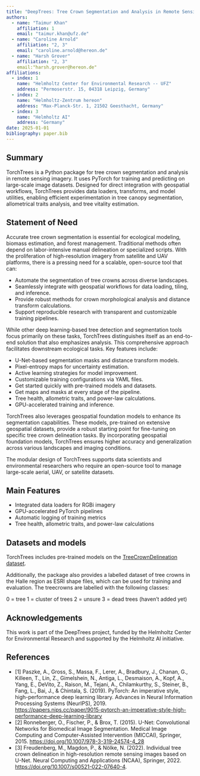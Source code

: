 ```yaml
---
title: "DeepTrees: Tree Crown Segmentation and Analysis in Remote Sensing Imagery with PyTorch"
authors:
  - name: "Taimur Khan"
    affiliation: 1
    email: "taimur.khan@ufz.de"
  - name: "Caroline Arnold"
    affiliation: "2, 3"
    email: "caroline.arnold@hereon.de"
  - name: "Harsh Grover"
    affiliation: "2, 3"
    email:"harsh.grover@hereon.de"
affiliations:
  - index: 1
    name: "Helmholtz Center for Environmental Research -- UFZ"
    address: "Permoserstr. 15, 04318 Leipzig, Germany"
  - index: 2
    name: "Helmholtz-Zentrum hereon"
    address: "Max-Planck-Str. 1, 21502 Geesthacht, Germany"
  - index: 3
    name: "Helmholtz AI"
    address: "Germany"
date: 2025-01-01
bibliography: paper.bib
---
```


## Summary

TorchTrees is a Python package for tree crown segmentation and analysis in remote sensing imagery. It uses PyTorch for training and predicting on large-scale image datasets. Designed for direct integration with geospatial workflows, TorchTrees provides data loaders, transforms, and model utilities, enabling efficient experimentation in tree canopy segmentation, allometrical traits analysis, and tree vitality estimation.

## Statement of Need

Accurate tree crown segmentation is essential for ecological modeling, biomass estimation, and forest management. Traditional methods often depend on labor-intensive manual delineation or specialized scripts. With the proliferation of high-resolution imagery from satellite and UAV platforms, there is a pressing need for a scalable, open-source tool that can:

- Automate the segmentation of tree crowns across diverse landscapes.
- Seamlessly integrate with geospatial workflows for data loading, tiling, and inference.
- Provide robust methods for crown morphological analysis and distance transform calculations.
- Support reproducible research with transparent and customizable training pipelines.

While other deep learning-based tree detection and segmentation tools focus primarily on these tasks, TorchTrees distinguishes itself as an end-to-end solution that also emphasizes analysis. This comprehensive approach facilitates downstream ecological tasks. Key features include:

- U-Net-based segmentation masks and distance transform models.
- Pixel-entropy maps for uncertainty estimation.
- Active learning strategies for model improvement.
- Customizable training configurations via YAML files.
- Get started quickly with pre-trained models and datasets.
- Get maps and masks at every stage of the pipeline.
- Tree health, allometric traits, and power-law calculations.
- GPU-accelerated training and inference.

TorchTrees also leverages geospatial foundation models to enhance its segmentation capabilities. These models, pre-trained on extensive geospatial datasets, provide a robust starting point for fine-tuning on specific tree crown delineation tasks. By incorporating geospatial foundation models, TorchTrees ensures higher accuracy and generalization across various landscapes and imaging conditions.

The modular design of TorchTrees supports data scientists and environmental researchers who require an open-source tool to manage large-scale aerial, UAV, or satellite datasets.

## Main Features

- Integrated data loaders for RGBi imagery
- GPU-accelerated PyTorch pipelines
- Automatic logging of training metrics
- Tree health, allometric traits, and power-law calculations

## Datasets and models

TorchTrees includes pre-trained models on the [TreeCrownDelineation dataset](https://github.com/AWF-GAUG/TreeCrownDelineation). 

Additionally, the package also provides a labelled dataset of tree crowns in the Halle region as ESRI shape files, which can be used for training and evaluation. The treecrowns are labelled with the following classes:

0 = tree
1 = cluster of trees
2 = unsure
3 = dead trees (haven’t added yet)

## Acknowledgements

This work is part of the DeepTrees project, funded by the Helmholtz Center for Environmental Research and supported by the Helmholtz AI initiative.

## References

- [1] Paszke, A., Gross, S., Massa, F., Lerer, A., Bradbury, J., Chanan, G., Killeen, T., Lin, Z., Gimelshein, N., Antiga, L., Desmaison, A., Kopf, A., Yang, E., DeVito, Z., Raison, M., Tejani, A., Chilamkurthy, S., Steiner, B., Fang, L., Bai, J., & Chintala, S. (2019). PyTorch: An imperative style, high-performance deep learning library. Advances in Neural Information Processing Systems (NeurIPS), 2019. https://papers.nips.cc/paper/9015-pytorch-an-imperative-style-high-performance-deep-learning-library
- [2] Ronneberger, O., Fischer, P., & Brox, T. (2015). U-Net: Convolutional Networks for Biomedical Image Segmentation. Medical Image Computing and Computer-Assisted Intervention (MICCAI), Springer, 2015. https://doi.org/10.1007/978-3-319-24574-4_28
- [3] Freudenberg, M., Magdon, P., & Nölke, N. (2022). Individual tree crown delineation in high-resolution remote sensing images based on U-Net. Neural Computing and Applications (NCAA), Springer, 2022. https://doi.org/10.1007/s00521-022-07640-4.

